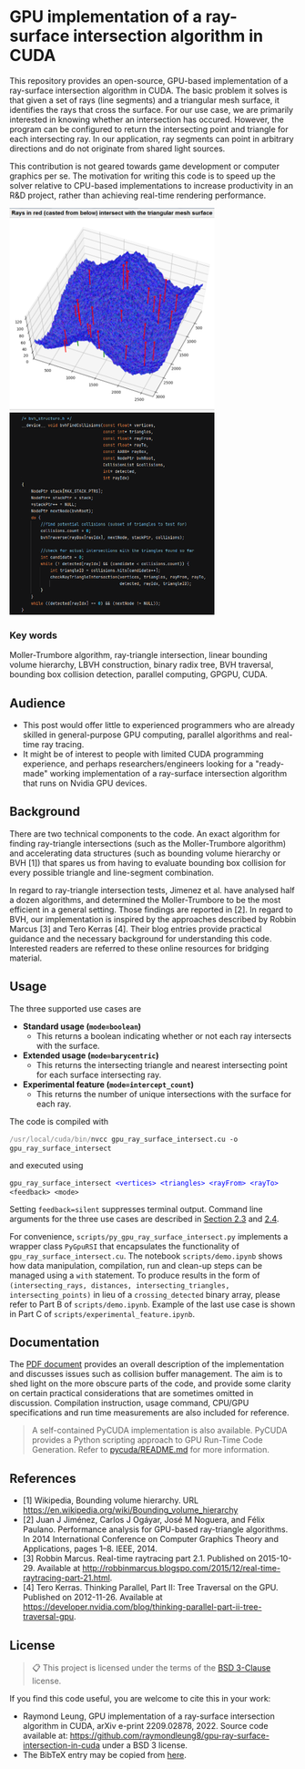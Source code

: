 # GPU implementation of a ray-surface intersection algorithm in CUDA

This repository provides an open-source, GPU-based implementation of a ray-surface intersection algorithm in CUDA. The basic problem it solves is that given a set of rays (line segments) and a triangular mesh surface, it identifies the rays that cross the surface. For our use case, we are primarily interested in knowing whether an intersection has occured. However, the program can be configured to return the intersecting point and triangle for each intersecting ray. In our application, ray segments can point in arbitrary directions and do not originate from shared light sources.

This contribution is not geared towards game development or computer graphics per se. The motivation for writing this code is to speed up the solver relative to CPU-based implementations to increase productivity in an R&D project, rather than achieving real-time rendering performance.

<img src="doc/illustration.png" alt="Rays in red intersect with the triangular mesh surface" width="360"/><img src="doc/code_snippet.png" alt="Code snippet: a device function in bvh_structure.h" width="360"/>


### Key words

Moller-Trumbore algorithm, ray-triangle intersection, linear bounding volume
hierarchy, LBVH construction, binary radix tree, BVH traversal,
bounding box collision detection, parallel computing, GPGPU, CUDA.


## Audience

- This post would offer little to experienced programmers who are already
  skilled in general-purpose GPU computing, parallel algorithms and real-time ray tracing.
- It might be of interest to people with limited CUDA programming
  experience, and perhaps researchers/engineers looking for a "ready-made"
  working implementation of a ray-surface intersection algorithm that
  runs on Nvidia GPU devices.


## Background

There are two technical components to the code. An exact algorithm for finding
ray-triangle intersections (such as the Moller-Trumbore algorithm) and
accelerating data structures (such as bounding volume hierarchy or BVH [1])
that spares us from having to evaluate bounding box collision for every
possible triangle and line-segment combination.

In regard to ray-triangle intersection tests, Jimenez et al. have analysed
half a dozen algorithms, and determined the Moller-Trumbore to be the most
efficient in a general setting. Those findings are reported in [2]. In
regard to BVH, our implementation is inspired by the approaches described
by Robbin Marcus [3] and Tero Kerras [4]. Their blog entries provide
practical guidance and the necessary background for understanding this code.
Interested readers are referred to these online resources for bridging material.


## Usage

The three supported use cases are

- <b>Standard usage (`mode=boolean`)</b>
  - This returns a boolean indicating whether or not each ray intersects with the surface.
- <b>Extended usage (`mode=barycentric`)</b>
  - This returns the intersecting triangle and nearest intersecting point
    for each surface intersecting ray.
- <b>Experimental feature (`mode=intercept_count`)</b>
  - This returns the number of unique intersections with the surface for each ray. 

The code is compiled with
<pre><code><span style="color:gray">/usr/local/cuda/bin/</span>nvcc gpu_ray_surface_intersect.cu -o gpu_ray_surface_intersect
</code></pre>

and executed using
<pre><code>gpu_ray_surface_intersect <span style="color:blue">&lt;vertices&gt; &lt;triangles&gt; &lt;rayFrom&gt; &lt;rayTo&gt;</span> &lt;feedback&gt; &lt;mode&gt;
</code></pre>

Setting `feedback=silent` suppresses terminal output.
Command line arguments for the three use cases are described in [Section 2.3](doc/gpu-rsi-doc.pdf#subsection.2.3) and [2.4](doc/gpu-rsi-doc.pdf#subsection.2.4).

For convenience, `scripts/py_gpu_ray_surface_intersect.py` implements a wrapper
class `PyGpuRSI` that encapsulates the functionality of `gpu_ray_surface_intersect.cu`.
The notebook `scripts/demo.ipynb` shows how data manipulation, compilation, run and
clean-up steps can be managed using a `with` statement. To produce results in the
form of `(intersecting_rays, distances, intersecting_triangles, intersecting_points)`
in lieu of a `crossing_detected` binary array, please refer to Part B of `scripts/demo.ipynb`.
Example of the last use case is shown in Part C of `scripts/experimental_feature.ipynb`.


## Documentation

The [PDF document](doc/gpu-rsi-doc.pdf) provides an overall description of the
implementation and discusses issues such as collision buffer management.
The aim is to shed light on the more obscure parts of the code, and
provide some clarity on certain practical considerations that are sometimes
omitted in discussion. Compilation instruction, usage command, CPU/GPU
specifications and run time measurements are also included for reference.

> A self-contained PyCUDA implementation is also available. PyCUDA provides a Python scripting approach to GPU Run-Time Code Generation. Refer to [pycuda/README.md](https://github.com/raymondleung8/gpu-ray-surface-intersection-in-cuda/tree/main/pycuda) for more information.


## References

- [1] Wikipedia, Bounding volume hierarchy. URL https://en.wikipedia.org/wiki/Bounding_volume_hierarchy
- [2] Juan J Jiménez, Carlos J Ogáyar, José M Noguera, and Félix Paulano.
    Performance analysis for GPU-based ray-triangle algorithms. In 2014
    International Conference on Computer Graphics Theory and Applications,
    pages 1–8. IEEE, 2014.
- [3] Robbin Marcus. Real-time raytracing part 2.1. Published on 2015-10-29.
    Available at http://robbinmarcus.blogspo.com/2015/12/real-time-raytracing-part-21.html.
- [4] Tero Kerras. Thinking Parallel, Part II: Tree Traversal on the GPU.
    Published on 2012-11-26. Available at https://developer.nvidia.com/blog/thinking-parallel-part-ii-tree-traversal-gpu.


## License

>📋  This project is licensed under the terms of the [BSD 3-Clause](LICENSE.md) license.

If you find this code useful, you are welcome to cite this in your work:
- Raymond Leung, GPU implementation of a ray-surface intersection algorithm in CUDA, arXiv e-print 2209.02878, 2022.  Source code available at: https://github.com/raymondleung8/gpu-ray-surface-intersection-in-cuda under a BSD 3 license.
- The BibTeX entry may be copied from [here](doc/citation.bib).
